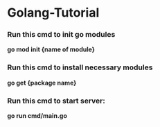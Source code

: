 # Golang-Tutorial

### Run this cmd to init go modules
**go mod init {name of module}**

### Run this cmd to install necessary modules
**go get {package name}**

### Run this cmd to start server: 
**go run cmd/main.go**